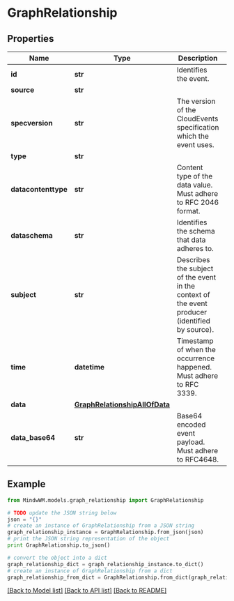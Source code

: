 # GraphRelationship


## Properties
Name | Type | Description | Notes
------------ | ------------- | ------------- | -------------
**id** | **str** | Identifies the event. | 
**source** | **str** |  | 
**specversion** | **str** | The version of the CloudEvents specification which the event uses. | 
**type** | **str** |  | 
**datacontenttype** | **str** | Content type of the data value. Must adhere to RFC 2046 format. | [optional] 
**dataschema** | **str** | Identifies the schema that data adheres to. | [optional] 
**subject** | **str** | Describes the subject of the event in the context of the event producer (identified by source). | [optional] 
**time** | **datetime** | Timestamp of when the occurrence happened. Must adhere to RFC 3339. | [optional] 
**data** | [**GraphRelationshipAllOfData**](GraphRelationshipAllOfData.md) |  | [optional] 
**data_base64** | **str** | Base64 encoded event payload. Must adhere to RFC4648. | [optional] 

## Example

```python
from MindwWM.models.graph_relationship import GraphRelationship

# TODO update the JSON string below
json = "{}"
# create an instance of GraphRelationship from a JSON string
graph_relationship_instance = GraphRelationship.from_json(json)
# print the JSON string representation of the object
print GraphRelationship.to_json()

# convert the object into a dict
graph_relationship_dict = graph_relationship_instance.to_dict()
# create an instance of GraphRelationship from a dict
graph_relationship_from_dict = GraphRelationship.from_dict(graph_relationship_dict)
```
[[Back to Model list]](../README.md#documentation-for-models) [[Back to API list]](../README.md#documentation-for-api-endpoints) [[Back to README]](../README.md)


